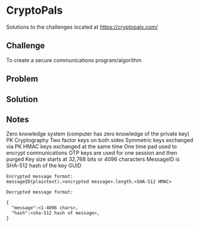 # CryptoPals
Solutions to the challenges located at https://cryptopals.com/

## Challenge
To create a secure communications program/algorithm

## Problem

## Solution


## Notes
Zero knowledge system (computer has zero knowledge of the private key)
PK Cryptography
Two factor keys on both sides
Symmetric keys exchanged via PK
HMAC keys exchanged at the same time
One time pad used to encrypt communications
OTP keys are used for one session and then purged
Key size starts at 32,768 bits or 4096 characters
MessageID is SHA-512 hash of the key GUID

```
Encrypted message format:
messageID(plaintext).<encrypted message>.length.<SHA-512 HMAC>

```

```
Decrypted message format:

{
  "message":<1-4096 chars>,
  "hash":<sha-512 hash of message>,
}
```
